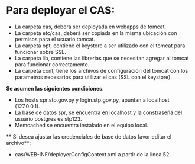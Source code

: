 Para deployar el CAS:
===

* La carpeta cas, deberá ser deployada en webapps de tomcat.  
* La carpeta etc/cas, deberá ser copiada en la misma ubicación con permisos para el usuario tomcat.  
* La carpeta opt, contiene el keystore a ser utilizado con el tomcat para funcionar sobre SSL.  
* La carpeta lib, contiene las librerias que se necesitan agregar al tomcat para funcionar correctamente.  
* La carpeta conf, tiene los archivos de configuración del tomcat con los parametros necesarios para utilizar el cas (SSL con el keystore).  


**Se asumen las siguientes condiciones**:  

* Los hosts spr.stp.gov.py y login.stp.gov.py, apuntan a localhost (127.0.0.1).  
* La base de datos spr, se encuentra en localhost y la constraseña del usuario postgres es stp123.  
* Memcached se encuentra instalado en el equipo local.  
 
** Si desea ajustar las credenciales de base de datos favor editar el archivo**:  
 
* cas/WEB-INF/deployerConfigContext.xml a partir de la linea 52.  